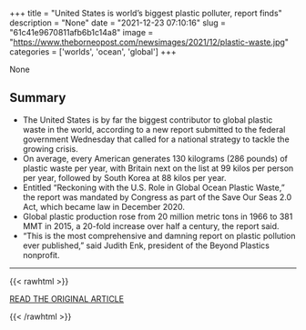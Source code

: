 +++
title = "United States is world’s biggest plastic polluter, report finds"
description = "None"
date = "2021-12-23 07:10:16"
slug = "61c41e9670811afb6b1c14a8"
image = "https://www.theborneopost.com/newsimages/2021/12/plastic-waste.jpg"
categories = ['worlds', 'ocean', 'global']
+++

None

## Summary

- The United States is by far the biggest contributor to global plastic waste in the world, according to a new report submitted to the federal government Wednesday that called for a national strategy to tackle the growing crisis.
- On average, every American generates 130 kilograms (286 pounds) of plastic waste per year, with Britain next on the list at 99 kilos per person per year, followed by South Korea at 88 kilos per year.
- Entitled “Reckoning with the U.S. Role in Global Ocean Plastic Waste,” the report was mandated by Congress as part of the Save Our Seas 2.0 Act, which became law in December 2020.
- Global plastic production rose from 20 million metric tons in 1966 to 381 MMT in 2015, a 20-fold increase over half a century, the report said.
- “This is the most comprehensive and damning report on plastic pollution ever published,” said Judith Enk, president of the Beyond Plastics nonprofit.

---

{{< rawhtml >}}
  <p class="article-category">
    <a target="_blank" href="https://www.theborneopost.com/2021/12/02/united-states-is-worlds-biggest-plastic-polluter-report-finds/">READ THE ORIGINAL ARTICLE</a>
  </p>
{{< /rawhtml >}}
